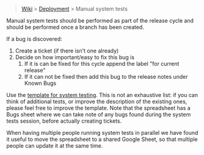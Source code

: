 > [Wiki](Home) > [Deployment](Deployment) > Manual system tests

Manual system tests should be performed as part of the release cycle and should be performed once a branch has been created.

If a bug is discovered:

1. Create a ticket (if there isn't one already)
1. Decide on how important/easy to fix this bug is
    1. If it is can be fixed for this cycle append the label "for current release"
    1. If it can not be fixed then add this bug to the release notes under Known Bugs

Use the [template for system testing](testing/manual_system_tests_template.xlsx). This is not an exhaustive list: if you can think of additional tests, or improve the description of the existing ones, please feel free to improve the template.
Note that the spreadsheet has a Bugs sheet where we can take note of any bugs found during the system tests session, before actually creating tickets.

When having multiple people running system tests in parallel we have found it useful to move the spreadsheet to a shared Google Sheet, so that multiple people can update it at the same time.
